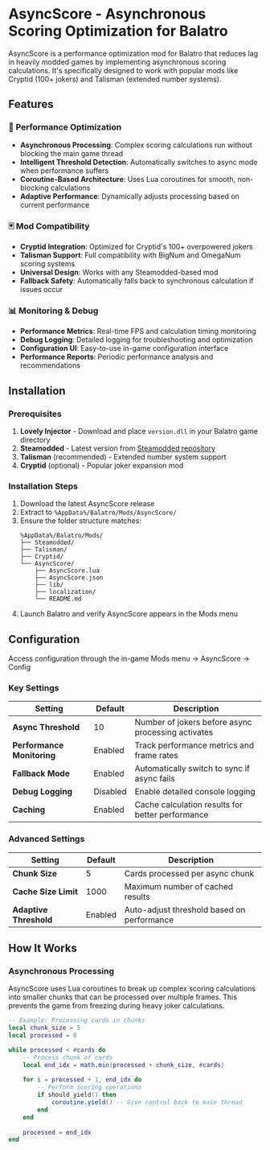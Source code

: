 # AsyncScore - Asynchronous Scoring Optimization for Balatro

AsyncScore is a performance optimization mod for Balatro that reduces lag in heavily modded games by implementing asynchronous scoring calculations. It's specifically designed to work with popular mods like Cryptid (100+ jokers) and Talisman (extended number systems).

## Features

### 🚀 Performance Optimization
- **Asynchronous Processing**: Complex scoring calculations run without blocking the main game thread
- **Intelligent Threshold Detection**: Automatically switches to async mode when performance suffers
- **Coroutine-Based Architecture**: Uses Lua coroutines for smooth, non-blocking calculations
- **Adaptive Performance**: Dynamically adjusts processing based on current performance

### 🃏 Mod Compatibility
- **Cryptid Integration**: Optimized for Cryptid's 100+ overpowered jokers
- **Talisman Support**: Full compatibility with BigNum and OmegaNum scoring systems
- **Universal Design**: Works with any Steamodded-based mod
- **Fallback Safety**: Automatically falls back to synchronous calculation if issues occur

### 📊 Monitoring & Debug
- **Performance Metrics**: Real-time FPS and calculation timing monitoring
- **Debug Logging**: Detailed logging for troubleshooting and optimization
- **Configuration UI**: Easy-to-use in-game configuration interface
- **Performance Reports**: Periodic performance analysis and recommendations

## Installation

### Prerequisites
1. **Lovely Injector** - Download and place `version.dll` in your Balatro game directory
2. **Steamodded** - Latest version from [Steamodded repository](https://github.com/Steamopollys/Steamodded)
3. **Talisman** (recommended) - Extended number system support
4. **Cryptid** (optional) - Popular joker expansion mod

### Installation Steps
1. Download the latest AsyncScore release
2. Extract to `%AppData%/Balatro/Mods/AsyncScore/`
3. Ensure the folder structure matches:
   ```
   %AppData%/Balatro/Mods/
   ├── Steamodded/
   ├── Talisman/
   ├── Cryptid/
   └── AsyncScore/
       ├── AsyncScore.lua
       ├── AsyncScore.json
       ├── lib/
       ├── localization/
       └── README.md
   ```
4. Launch Balatro and verify AsyncScore appears in the Mods menu

## Configuration

Access configuration through the in-game Mods menu → AsyncScore → Config

### Key Settings

| Setting | Default | Description |
|---------|---------|-------------|
| **Async Threshold** | 10 | Number of jokers before async processing activates |
| **Performance Monitoring** | Enabled | Track performance metrics and frame rates |
| **Fallback Mode** | Enabled | Automatically switch to sync if async fails |
| **Debug Logging** | Disabled | Enable detailed console logging |
| **Caching** | Enabled | Cache calculation results for better performance |

### Advanced Settings

| Setting | Default | Description |
|---------|---------|-------------|
| **Chunk Size** | 5 | Cards processed per async chunk |
| **Cache Size Limit** | 1000 | Maximum number of cached results |
| **Adaptive Threshold** | Enabled | Auto-adjust threshold based on performance |

## How It Works

### Asynchronous Processing
AsyncScore uses Lua coroutines to break up complex scoring calculations into smaller chunks that can be processed over multiple frames. This prevents the game from freezing during heavy joker calculations.

```lua
-- Example: Processing cards in chunks
local chunk_size = 5
local processed = 0

while processed < #cards do
    -- Process chunk of cards
    local end_idx = math.min(processed + chunk_size, #cards)
    
    for i = processed + 1, end_idx do
        -- Perform scoring operations
        if should_yield() then
            coroutine.yield() -- Give control back to main thread
        end
    end
    
    processed = end_idx
end
